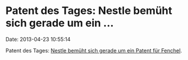 Patent des Tages: Nestle bemüht sich gerade um ein \...
=======================================================

Date: 2013-04-23 10:55:14

Patent des Tages: [Nestle bemüht sich gerade um ein Patent für
Fenchel](http://www.globalresearch.ca/nestle-is-trying-to-patent-the-fennel-flower/5332329).
